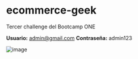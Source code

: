 # ecommerce-geek
Tercer challenge del Bootcamp ONE

**Usuario:** admin@gmail.com
**Contraseña:** admin123

![image](https://github.com/sebastianXV/ecommerce-geek/assets/69022009/e877738c-979b-4ccb-9f22-d6ac3d7f0bca)

